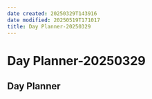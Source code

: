 ```yaml
---
date created: 20250329T143916
date modified: 20250519T171017
title: Day Planner-20250329
---
```


# Day Planner-20250329

## Day Planner
